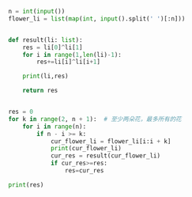 
<BlogInfo title="52.展览" author="白日梦想猿" pv=0 read_times=0 pre_cost_time=0分25秒 category="leetcode" tag_list="['leetcode']" create_time="2022.03.27 11:18:48" update_time="2022.03.27 11:30:57" />

```python
n = int(input())
flower_li = list(map(int, input().split(' ')[:n]))


def result(li: list):
    res = li[0]^li[1]
    for i in range(1,len(li)-1):
        res+=li[i]^li[i+1]

    print(li,res)

    return res


res = 0
for k in range(2, n + 1):  # 至少两朵花，最多所有的花
    for i in range(n):
        if n - i >= k:
            cur_flower_li = flower_li[i:i + k]
            print(cur_flower_li)
            cur_res = result(cur_flower_li)
            if cur_res>=res:
                res=cur_res

print(res)

```
